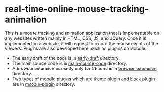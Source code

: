 # real-time-online-mouse-tracking-animation
This is a mouse tracking and animation application that is implementable on any websites written mainly in HTML, CSS, JS, and JQuery. Once it is implemented on a website, it will request to record the mouse events of the viewers. Plugins are also developed here, such as plugins on Moodle.

- The early draft of the code is in [early-draft](early-draft) directory.
- The main source code is in [main-source-code](main-source-code) directory.
- A browser extension currently only for Chrome is in [browser-extension](browser-extension) directory.
- Two types of moodle plugins which are theme plugin and block plugin are in [moodle-plugin](moodle-plugin) directory.
